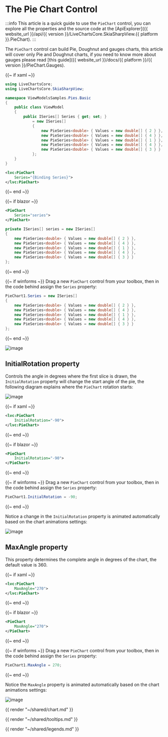 <!--
To get help on editing this file, see https://github.com/beto-rodriguez/LiveCharts2/blob/dev/docs/readme.md
-->

# The Pie Chart Control

:::info
This article is a quick guide to use the `PieChart` control, you can explore all the properties and the source code 
at the [ApiExplorer]({{ website_url }}/api/{{ version }}/LiveChartsCore.SkiaSharpView.{{ platform }}.PieChart).
:::

The `PieChart` control can build Pie, Doughnut and gauges charts, this article will cover only Pie and Doughnut charts,
if you need to know more about gauges please read 
[this guide]({{ website_url }}/docs/{{ platform }}/{{ version }}/PieChart.Gauges).

{{~ if xaml ~}}
```csharp
using LiveChartsCore;
using LiveChartsCore.SkiaSharpView;

namespace ViewModelsSamples.Pies.Basic
{
    public class ViewModel
    {
        public ISeries[] Series { get; set; }
            = new ISeries[]
            {
                new PieSeries<double> { Values = new double[] { 2 } },
                new PieSeries<double> { Values = new double[] { 4 } },
                new PieSeries<double> { Values = new double[] { 1 } },
                new PieSeries<double> { Values = new double[] { 4 } },
                new PieSeries<double> { Values = new double[] { 3 } }
            };
    }
}
```

```xml
<lvc:PieChart
    Series="{Binding Series}">
</lvc:PieChart>
```
{{~ end ~}}

{{~ if blazor ~}}
```xml
<PieChart
    Series="series">
</PieChart>
```

```csharp
private ISeries[] series = new ISeries[]
{
    new PieSeries<double> { Values = new double[] { 2 } },
    new PieSeries<double> { Values = new double[] { 4 } },
    new PieSeries<double> { Values = new double[] { 1 } },
    new PieSeries<double> { Values = new double[] { 4 } },
    new PieSeries<double> { Values = new double[] { 3 } }
};
```
{{~ end ~}}

{{~ if winforms ~}}
Drag a new `PieChart` control from your toolbox, then in the code behind assign the `Series` property:

```csharp
PieChart1.Series = new ISeries[]
{
    new PieSeries<double> { Values = new double[] { 2 } },
    new PieSeries<double> { Values = new double[] { 4 } },
    new PieSeries<double> { Values = new double[] { 1 } },
    new PieSeries<double> { Values = new double[] { 4 } },
    new PieSeries<double> { Values = new double[] { 3 } }
};
```
{{~ end ~}}

![image](https://raw.githubusercontent.com/beto-rodriguez/LiveCharts2/dev/docs/_assets/piemvp.png)

## InitialRotation property

Controls the angle in degrees where the first slice is drawn, the `InitialRotation` property will change the start angle of
the pie, the following diagram explains where the `PieChart` rotation starts:

![image](https://raw.githubusercontent.com/beto-rodriguez/LiveCharts2/dev/docs/_assets/pie-rotation.png)

{{~ if xaml ~}}
```xml
<lvc:PieChart
    InitialRotation="-90">
</lvc:PieChart>
```
{{~ end ~}}

{{~ if blazor ~}}
```xml
<PieChart
    InitialRotation="-90">
</PieChart>
```
{{~ end ~}}

{{~ if winforms ~}}
Drag a new `PieChart` control from your toolbox, then in the code behind assign the `Series` property:

```csharp
PieChart1.InitialRotation = -90;
```
{{~ end ~}}

Notice a change in the `InitialRotation` property is animated automatically based on the chart animations settings:

![image](https://raw.githubusercontent.com/beto-rodriguez/LiveCharts2/dev/docs/_assets/pie-inrot.gif)

## MaxAngle property

This property determines the complete angle in degrees of the chart, the default value is 360.

{{~ if xaml ~}}
```xml
<lvc:PieChart
    MaxAngle="270">
</lvc:PieChart>
```
{{~ end ~}}

{{~ if blazor ~}}
```xml
<PieChart
    MaxAngle="270">
</PieChart>
```
{{~ end ~}}

{{~ if winforms ~}}
Drag a new `PieChart` control from your toolbox, then in the code behind assign the `Series` property:

```csharp
PieChart1.MaxAngle = 270;
```
{{~ end ~}}

Notice the `MaxAngle` property is animated automatically based on the chart animations settings:

![image](https://raw.githubusercontent.com/beto-rodriguez/LiveCharts2/dev/docs/_assets/pie-maxangle.gif)

{{ render "~/shared/chart.md" }}

{{ render "~/shared/tooltips.md" }}

{{ render "~/shared/legends.md" }}
